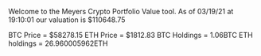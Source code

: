Welcome to the Meyers Crypto Portfolio Value tool. 
As of 03/19/21 at 19:10:01 our valuation is $110648.75 

BTC Price = $58278.15
 ETH Price = $1812.83
BTC Holdings = 1.06BTC
 ETH holdings = 26.960005962ETH 
